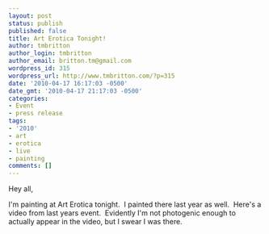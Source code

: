 ```yaml
---
layout: post
status: publish
published: false
title: Art Erotica Tonight!
author: tmbritton
author_login: tmbritton
author_email: britton.tm@gmail.com
wordpress_id: 315
wordpress_url: http://www.tmbritton.com/?p=315
date: '2010-04-17 16:17:03 -0500'
date_gmt: '2010-04-17 21:17:03 -0500'
categories:
- Event
- press release
tags:
- '2010'
- art
- erotica
- live
- painting
comments: []
---
```

<p>Hey all,</p>
<p>I'm painting at Art Erotica tonight.  I painted there last year as well.  Here's a video from last years event.  Evidently I'm not photogenic enough to actually appear in the video, but I swear I was there.<object classid="clsid:d27cdb6e-ae6d-11cf-96b8-444553540000" width="425" height="344" codebase="http://download.macromedia.com/pub/shockwave/cabs/flash/swflash.cab#version=6,0,40,0"><param name="allowFullScreen" value="true" /><param name="allowscriptaccess" value="always" /><param name="src" value="http://www.youtube.com/v/rm-c3XkCn_M&amp;hl=en_US&amp;fs=1&amp;" /><embed type="application/x-shockwave-flash" width="425" height="344" src="http://www.youtube.com/v/rm-c3XkCn_M&amp;hl=en_US&amp;fs=1&amp;" allowscriptaccess="always" allowfullscreen="true"></embed></object></p>
